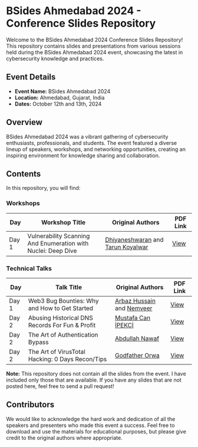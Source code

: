 # BSides Ahmedabad 2024 - Conference Slides Repository

Welcome to the BSides Ahmedabad 2024 Conference Slides Repository! This repository contains slides and presentations from various sessions held during the BSides Ahmedabad 2024 event, showcasing the latest in cybersecurity knowledge and practices.

## Event Details

- **Event Name:** BSides Ahmedabad 2024
- **Location:** Ahmedabad, Gujarat, India
- **Dates:** October 12th and 13th, 2024

## Overview

BSides Ahmedabad 2024 was a vibrant gathering of cybersecurity enthusiasts, professionals, and students. The event featured a diverse lineup of speakers, workshops, and networking opportunities, creating an inspiring environment for knowledge sharing and collaboration.

## Contents

In this repository, you will find:

### Workshops

| Day   | Workshop Title                                        | Original Authors                                   | PDF Link                                                                                           |
|-------|------------------------------------------------------|---------------------------------------------------|----------------------------------------------------------------------------------------------------|
| Day 1 | Vulnerability Scanning And Enumeration with Nuclei: Deep Dive | [Dhiyaneshwaran](https://x.com/DhiyaneshDK) and [Tarun Koyalwar](https://x.com/KoyalwarTarun) | [View](https://github.com/thecyberneh/BSides-Ahmedabad-2024-Conference-Slides/blob/2b288bdbdc10d9d9e723cc3ec8abb80260fe3a2d/Workshop/Vulnerability%20Scanning%20And%20Enumeration%20with%20Nuclei%20Deep%20Dive.pdf) |

### Technical Talks

| Day   | Talk Title                                             | Original Authors                                   | PDF Link                                                                                           |
|-------|-------------------------------------------------------|---------------------------------------------------|----------------------------------------------------------------------------------------------------|
| Day 1 | Web3 Bug Bounties: Why and How to Get Started        | [Arbaz Hussain](https://x.com/ArbazKiraak) and [Nemveer](https://x.com/nem_veer) | [View](https://github.com/thecyberneh/BSides-Ahmedabad-2024-Conference-Slides/blob/2b288bdbdc10d9d9e723cc3ec8abb80260fe3a2d/Technical-Talk/Web3%20Bug%20Bounties_%20Why%20and%20How%20to%20Get%20Starte.pdf) |
| Day 2 | Abusing Historical DNS Records For Fun & Profit     | [Mustafa Can İPEKÇİ](https://x.com/mcipekci)    | [View](https://github.com/thecyberneh/BSides-Ahmedabad-2024-Conference-Slides/blob/main/Technical-Talk/Abusing%20historical%20DNS%20records%20for%20fun%20and%20profit.pdf) |
| Day 2 | The Art of Authentication Bypass                      | [Abdullah Nawaf](https://x.com/XHackerx007)      | [View](https://github.com/thecyberneh/BSides-Ahmedabad-2024-Conference-Slides/blob/2b288bdbdc10d9d9e723cc3ec8abb80260fe3a2d/Technical-Talk/The%20Art%20Of%20Authentication%20Bypass%20by%20XHackerx007.pdf) |
| Day 2 | The Art of VirusTotal Hacking: 0 Days Recon/Tips     | [Godfather Orwa](https://x.com/GodfatherOrwa)    | [View](https://github.com/thecyberneh/BSides-Ahmedabad-2024-Conference-Slides/blob/2b288bdbdc10d9d9e723cc3ec8abb80260fe3a2d/Technical-Talk/The%20Art%20of%20VirusTotal%20Hacking_%200%20Days%20Recon_Tips.pdf) |




**Note:** This repository does not contain all the slides from the event. I have included only those that are available. If you have any slides that are not posted here, feel free to send a pull request!

## Contributors
We would like to acknowledge the hard work and dedication of all the speakers and presenters who made this event a success. 
Feel free to download and use the materials for educational purposes, but please give credit to the original authors where appropriate.


